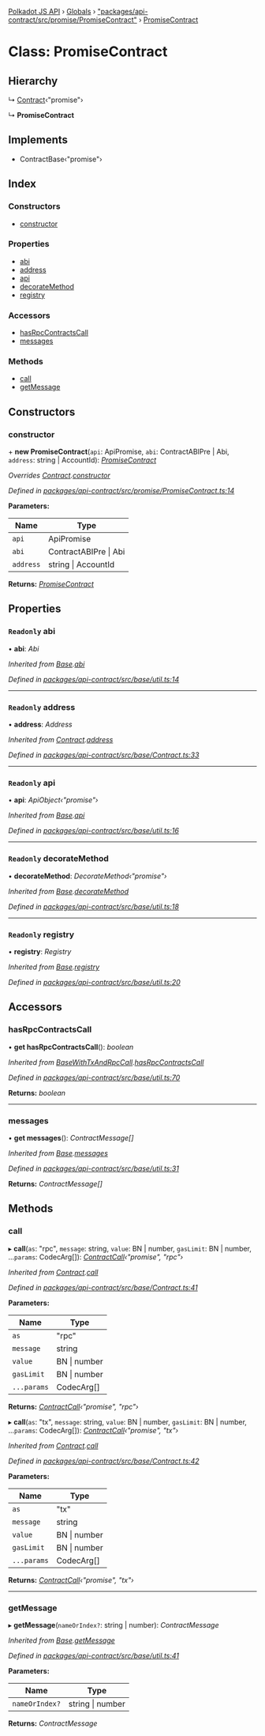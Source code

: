 [Polkadot JS API](../README.md) › [Globals](../globals.md) › ["packages/api-contract/src/promise/PromiseContract"](../modules/_packages_api_contract_src_promise_promisecontract_.md) › [PromiseContract](_packages_api_contract_src_promise_promisecontract_.promisecontract.md)

# Class: PromiseContract

## Hierarchy

  ↳ [Contract](_packages_api_contract_src_base_contract_.contract.md)‹"promise"›

  ↳ **PromiseContract**

## Implements

* ContractBase‹"promise"›

## Index

### Constructors

* [constructor](_packages_api_contract_src_promise_promisecontract_.promisecontract.md#constructor)

### Properties

* [abi](_packages_api_contract_src_promise_promisecontract_.promisecontract.md#readonly-abi)
* [address](_packages_api_contract_src_promise_promisecontract_.promisecontract.md#readonly-address)
* [api](_packages_api_contract_src_promise_promisecontract_.promisecontract.md#readonly-api)
* [decorateMethod](_packages_api_contract_src_promise_promisecontract_.promisecontract.md#readonly-decoratemethod)
* [registry](_packages_api_contract_src_promise_promisecontract_.promisecontract.md#readonly-registry)

### Accessors

* [hasRpcContractsCall](_packages_api_contract_src_promise_promisecontract_.promisecontract.md#hasrpccontractscall)
* [messages](_packages_api_contract_src_promise_promisecontract_.promisecontract.md#messages)

### Methods

* [call](_packages_api_contract_src_promise_promisecontract_.promisecontract.md#call)
* [getMessage](_packages_api_contract_src_promise_promisecontract_.promisecontract.md#getmessage)

## Constructors

###  constructor

\+ **new PromiseContract**(`api`: ApiPromise, `abi`: ContractABIPre | Abi, `address`: string | AccountId): *[PromiseContract](_packages_api_contract_src_promise_promisecontract_.promisecontract.md)*

*Overrides [Contract](_packages_api_contract_src_base_contract_.contract.md).[constructor](_packages_api_contract_src_base_contract_.contract.md#constructor)*

*Defined in [packages/api-contract/src/promise/PromiseContract.ts:14](https://github.com/polkadot-js/api/blob/6bd10daf43/packages/api-contract/src/promise/PromiseContract.ts#L14)*

**Parameters:**

Name | Type |
------ | ------ |
`api` | ApiPromise |
`abi` | ContractABIPre &#124; Abi |
`address` | string &#124; AccountId |

**Returns:** *[PromiseContract](_packages_api_contract_src_promise_promisecontract_.promisecontract.md)*

## Properties

### `Readonly` abi

• **abi**: *Abi*

*Inherited from [Base](_packages_api_contract_src_base_util_.base.md).[abi](_packages_api_contract_src_base_util_.base.md#readonly-abi)*

*Defined in [packages/api-contract/src/base/util.ts:14](https://github.com/polkadot-js/api/blob/6bd10daf43/packages/api-contract/src/base/util.ts#L14)*

___

### `Readonly` address

• **address**: *Address*

*Inherited from [Contract](_packages_api_contract_src_base_contract_.contract.md).[address](_packages_api_contract_src_base_contract_.contract.md#readonly-address)*

*Defined in [packages/api-contract/src/base/Contract.ts:33](https://github.com/polkadot-js/api/blob/6bd10daf43/packages/api-contract/src/base/Contract.ts#L33)*

___

### `Readonly` api

• **api**: *ApiObject‹"promise"›*

*Inherited from [Base](_packages_api_contract_src_base_util_.base.md).[api](_packages_api_contract_src_base_util_.base.md#readonly-api)*

*Defined in [packages/api-contract/src/base/util.ts:16](https://github.com/polkadot-js/api/blob/6bd10daf43/packages/api-contract/src/base/util.ts#L16)*

___

### `Readonly` decorateMethod

• **decorateMethod**: *DecorateMethod‹"promise"›*

*Inherited from [Base](_packages_api_contract_src_base_util_.base.md).[decorateMethod](_packages_api_contract_src_base_util_.base.md#readonly-decoratemethod)*

*Defined in [packages/api-contract/src/base/util.ts:18](https://github.com/polkadot-js/api/blob/6bd10daf43/packages/api-contract/src/base/util.ts#L18)*

___

### `Readonly` registry

• **registry**: *Registry*

*Inherited from [Base](_packages_api_contract_src_base_util_.base.md).[registry](_packages_api_contract_src_base_util_.base.md#readonly-registry)*

*Defined in [packages/api-contract/src/base/util.ts:20](https://github.com/polkadot-js/api/blob/6bd10daf43/packages/api-contract/src/base/util.ts#L20)*

## Accessors

###  hasRpcContractsCall

• **get hasRpcContractsCall**(): *boolean*

*Inherited from [BaseWithTxAndRpcCall](_packages_api_contract_src_base_util_.basewithtxandrpccall.md).[hasRpcContractsCall](_packages_api_contract_src_base_util_.basewithtxandrpccall.md#hasrpccontractscall)*

*Defined in [packages/api-contract/src/base/util.ts:70](https://github.com/polkadot-js/api/blob/6bd10daf43/packages/api-contract/src/base/util.ts#L70)*

**Returns:** *boolean*

___

###  messages

• **get messages**(): *ContractMessage[]*

*Inherited from [Base](_packages_api_contract_src_base_util_.base.md).[messages](_packages_api_contract_src_base_util_.base.md#messages)*

*Defined in [packages/api-contract/src/base/util.ts:31](https://github.com/polkadot-js/api/blob/6bd10daf43/packages/api-contract/src/base/util.ts#L31)*

**Returns:** *ContractMessage[]*

## Methods

###  call

▸ **call**(`as`: "rpc", `message`: string, `value`: BN | number, `gasLimit`: BN | number, ...`params`: CodecArg[]): *[ContractCall](../interfaces/_packages_api_contract_src_base_contract_.contractcall.md)‹"promise", "rpc"›*

*Inherited from [Contract](_packages_api_contract_src_base_contract_.contract.md).[call](_packages_api_contract_src_base_contract_.contract.md#call)*

*Defined in [packages/api-contract/src/base/Contract.ts:41](https://github.com/polkadot-js/api/blob/6bd10daf43/packages/api-contract/src/base/Contract.ts#L41)*

**Parameters:**

Name | Type |
------ | ------ |
`as` | "rpc" |
`message` | string |
`value` | BN &#124; number |
`gasLimit` | BN &#124; number |
`...params` | CodecArg[] |

**Returns:** *[ContractCall](../interfaces/_packages_api_contract_src_base_contract_.contractcall.md)‹"promise", "rpc"›*

▸ **call**(`as`: "tx", `message`: string, `value`: BN | number, `gasLimit`: BN | number, ...`params`: CodecArg[]): *[ContractCall](../interfaces/_packages_api_contract_src_base_contract_.contractcall.md)‹"promise", "tx"›*

*Inherited from [Contract](_packages_api_contract_src_base_contract_.contract.md).[call](_packages_api_contract_src_base_contract_.contract.md#call)*

*Defined in [packages/api-contract/src/base/Contract.ts:42](https://github.com/polkadot-js/api/blob/6bd10daf43/packages/api-contract/src/base/Contract.ts#L42)*

**Parameters:**

Name | Type |
------ | ------ |
`as` | "tx" |
`message` | string |
`value` | BN &#124; number |
`gasLimit` | BN &#124; number |
`...params` | CodecArg[] |

**Returns:** *[ContractCall](../interfaces/_packages_api_contract_src_base_contract_.contractcall.md)‹"promise", "tx"›*

___

###  getMessage

▸ **getMessage**(`nameOrIndex?`: string | number): *ContractMessage*

*Inherited from [Base](_packages_api_contract_src_base_util_.base.md).[getMessage](_packages_api_contract_src_base_util_.base.md#getmessage)*

*Defined in [packages/api-contract/src/base/util.ts:41](https://github.com/polkadot-js/api/blob/6bd10daf43/packages/api-contract/src/base/util.ts#L41)*

**Parameters:**

Name | Type |
------ | ------ |
`nameOrIndex?` | string &#124; number |

**Returns:** *ContractMessage*
